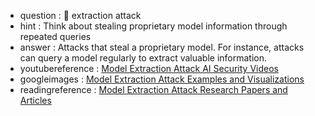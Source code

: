 - question : 🎯 extraction attack
- hint : Think about stealing proprietary model information through repeated queries
- answer : Attacks that steal a proprietary model. For instance, attacks can query a model regularly to extract valuable information.
- youtubereference : <a href="https://www.youtube.com/results?search_query=model+extraction+attack+AI+security" target="_blank">Model Extraction Attack AI Security Videos</a>
- googleimages : <a href="https://www.google.com/search?q=model+extraction+attack+AI+security+examples&tbm=isch" target="_blank">Model Extraction Attack Examples and Visualizations</a>
- readingreference : <a href="https://www.google.com/search?q=model+extraction+attack+AI+security+research+papers" target="_blank">Model Extraction Attack Research Papers and Articles</a>
